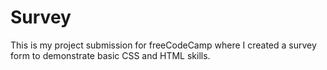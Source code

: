 # Survey
This is my project submission for freeCodeCamp where I created a survey form to demonstrate basic CSS and HTML skills.
